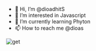 - 👋 Hi, I’m @dioadhitS
- 👀 I’m interested in Javascript
- 🌱 I’m currently learning Phyton
- 📫 How to reach me @dioas


![get](https://user-images.githubusercontent.com/56574726/115969465-42735000-a567-11eb-9c89-5ed53a4bace3.gif)


<!---
dioadhitS/dioadhitS is a ✨ special ✨ repository because its `README.md` (this file) appears on your GitHub profile.
You can click the Preview link to take a look at your changes.
--->
